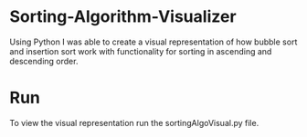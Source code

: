 # Sorting-Algorithm-Visualizer

Using Python I was able to create a visual representation of how bubble sort and insertion sort work with functionality for sorting in ascending and descending order.

# Run

To view the visual representation run the sortingAlgoVisual.py file.
